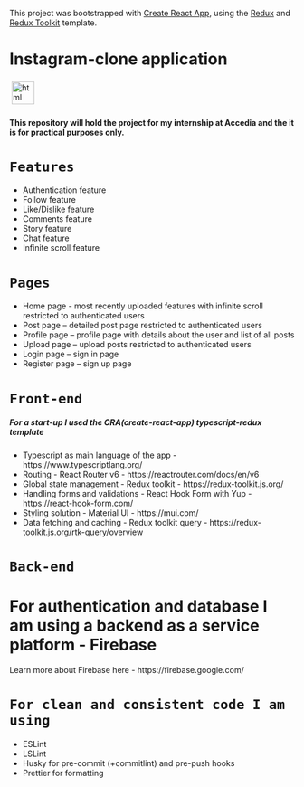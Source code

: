 This project was bootstrapped with [Create React App](https://github.com/facebook/create-react-app), using the [Redux](https://redux.js.org/) and [Redux Toolkit](https://redux-toolkit.js.org/) template.

<h1>Instagram-clone application</h1>
<img src="https://upload.wikimedia.org/wikipedia/commons/a/a5/Instagram_icon.png" alt="html" height="40" style="vertical-align:top; margin:4px">
<h4>This repository will hold the project for my internship at Accedia and the it is for practical purposes only.<h4>

  ### <h1>`Features`</h1>
  <ul>
    <li>Authentication feature</li>
    <li>Follow feature</li>
    <li>Like/Dislike feature</li>
    <li>Comments feature</li>
    <li>Story feature</li>
    <li>Chat feature</li>
    <li>Infinite scroll feature</li>
  </ul>

  ### <h1>`Pages`</h1>
  <ul>
    <li>Home page - most recently uploaded features with infinite scroll restricted to authenticated users</li>
    <li>Post page – detailed post page restricted to authenticated users</li>
    <li>Profile page – profile page with details about the user and list of all posts</li>
    <li>Upload page – upload posts restricted to authenticated users</li>
    <li>Login page – sign in page</li>
    <li>Register page – sign up page</li>
  </ul>


  ### <h1>`Front-end`</h1>
  <h5>For a start-up I used the CRA(create-react-app) typescript-redux template</h5>
  <ul>
    <li>Typescript as main language of the app - https://www.typescriptlang.org/</li>
    <li>Routing - React Router v6 - https://reactrouter.com/docs/en/v6</li>
    <li>Global state management - Redux toolkit - https://redux-toolkit.js.org/</li>
    <li>Handling forms and validations - React Hook Form with Yup - https://react-hook-form.com/</li>
    <li>Styling solution - Material UI - https://mui.com/</li>
    <li>Data fetching and caching - Redux toolkit query - https://redux-toolkit.js.org/rtk-query/overview</li>
  </ul>


  ### <h1>`Back-end`</h1>
  <h1>For authentication and database I am using a backend as a service platform - Firebase</h1>
  <p>Learn more about Firebase here - https://firebase.google.com/</p>
 
 
  ### <h1>`For clean and consistent code I am using`</h1>
  <ul>
    <li>ESLint</li>
    <li>LSLint</li>
    <li>Husky for pre-commit (+commitlint) and pre-push hooks</li>
    <li>Prettier for formatting</li>
  </ul>
  
